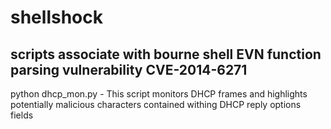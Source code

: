 shellshock
==========

scripts associate with bourne shell EVN function parsing vulnerability CVE-2014-6271
---

python dhcp_mon.py - This script monitors DHCP frames and highlights potentially malicious characters contained withing DHCP reply options fields

